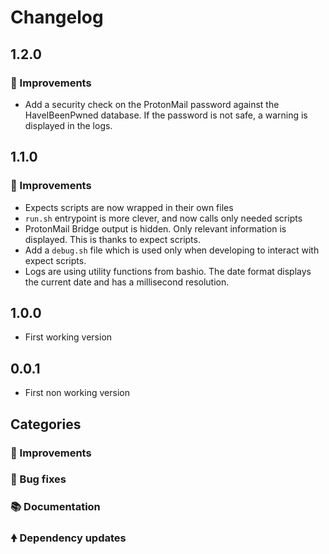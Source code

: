 # Changelog

## 1.2.0

### 🚀 Improvements

- Add a security check on the ProtonMail password against the HaveIBeenPwned
  database. If the password is not safe, a warning is displayed in the logs.

## 1.1.0

### 🚀 Improvements

- Expects scripts are now wrapped in their own files
- `run.sh` entrypoint is more clever, and now calls only needed scripts
- ProtonMail Bridge output is hidden. Only relevant information is
   displayed. This is thanks to expect scripts.
- Add a `debug.sh` file which is used only when developing to interact
  with expect scripts.
- Logs are using utility functions from bashio. The date format displays
  the current date and has a millisecond resolution.

## 1.0.0

- First working version
  
## 0.0.1

- First non working version

## Categories

### 🚀 Improvements

### 🐛 Bug fixes

### 📚 Documentation

### 🠝 Dependency updates
